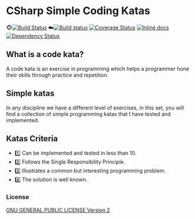 # CSharp Simple Coding Katas
:monkey_face:[![Build Status](https://travis-ci.org/ernestohs/csharp.katas.simple.svg)](https://travis-ci.org/ernestohs/csharp.katas.simple)
:cloud:[![Build status](https://ci.appveyor.com/api/projects/status/e7o2ga07i68f2kj4?svg=true)](https://ci.appveyor.com/project/ernestohs/csharp-katas-simple)
[![Coverage Status](https://img.shields.io/coveralls/bfontaine/badges2svg.svg)](https://ci.appveyor.com/project/ernestohs/csharp-katas-simple/build/tests)
[![Inline docs](http://inch-ci.org/github/bfontaine/badges2svg.svg)](https://github.com/ernestohs/csharp.katas.simple/wiki)
[![Dependency Status](https://img.shields.io/gemnasium/bfontaine/badges2svg.svg)](https://gemnasium.com/bfontaine/badges2svg)

## What is a code kata?
A code kata is an exercise in programming which helps a programmer hone their skills through practice and repetition.

## Simple katas
In any discipline we have a different level of exercises, in this set, you will find a collection of simple programming katas that I have tested and implemented.

## Katas Criteria

- :one: Can be implemented and tested in less than 10. 
- :two: Follows the Single Responsibility Principle.
- :three: Illustrates a common but interesting programming problem.
- :four: The solution is well known.

### License

[GNU GENERAL PUBLIC LICENSE                       Version 2](https://github.com/ernestohs/csharp.katas.simple/blob/master/LICENSE)




